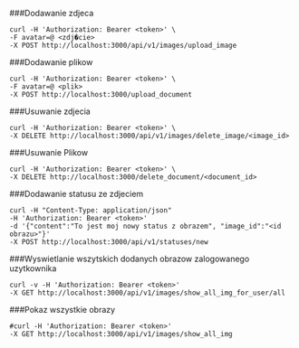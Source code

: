###Dodawanie zdjeca
```
curl -H 'Authorization: Bearer <token>' \
-F avatar=@ <zdj�cie>
-X POST http://localhost:3000/api/v1/images/upload_image
```

###Dodawanie plikow
```
curl -H 'Authorization: Bearer <token>' \
-F avatar=@ <plik>
-X POST http://localhost:3000/upload_document
```

###Usuwanie zdjecia
```
curl -H 'Authorization: Bearer <token>' \
-X DELETE http://localhost:3000/api/v1/images/delete_image/<image_id>
```

###Usuwanie Plikow
```
curl -H 'Authorization: Bearer <token>' \
-X DELETE http://localhost:3000/delete_document/<document_id>
```

###Dodawanie statusu ze zdjeciem
```
curl -H "Content-Type: application/json"
-H 'Authorization: Bearer <token>'
-d '{"content":"To jest moj nowy status z obrazem", "image_id":"<id obrazu>"}'
-X POST http://localhost:3000/api/v1/statuses/new
```

###Wyswietlanie wszytskich dodanych obrazow zalogowanego uzytkownika
```
curl -v -H 'Authorization: Bearer <token>'
-X GET http://localhost:3000/api/v1/images/show_all_img_for_user/all
```

###Pokaz wszystkie obrazy
```
#curl -H 'Authorization: Bearer <token>'
-X GET http://localhost:3000/api/v1/images/show_all_img
```